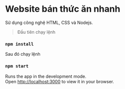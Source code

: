 # Website bán thức ăn nhanh
Sử dụng công nghệ HTML, CSS và Nodejs.

> Đầu tiên chạy lệnh 
### `npm install`

Sau đó chạy lệnh
### `npm start`

Runs the app in the development mode.\
Open [http://localhost:3000](http://localhost:3000) to view it in your browser.
